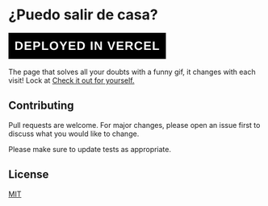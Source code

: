 # ¿Puedo salir de casa?

<a aria-label="Vercel logo" href="https://vercel.com">
    <img src="public/vercel.svg">
</a>

The page that solves all your doubts with a funny gif, it changes with each visit! Lock at [Check it out for yourself.](https://puedosalirdecasa.fun/)

## Contributing

Pull requests are welcome. For major changes, please open an issue first to discuss what you would like to change.

Please make sure to update tests as appropriate.

## License

[MIT](/LICENSE)
